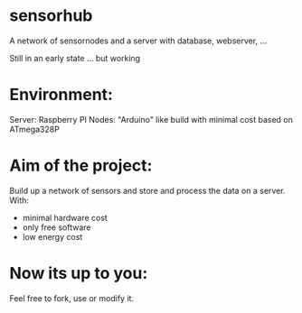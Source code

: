 sensorhub
=========

A network of sensornodes and a server with database, webserver, ... 

Still in an early state ... but working

Environment:
============
Server: Raspberry PI
Nodes: "Arduino" like build with minimal cost based on ATmega328P 

Aim of the project:
===================
Build up a network of sensors and store and process the data on a server.
With:
- minimal hardware cost
- only free software
- low energy cost

Now its up to you:
==================
Feel free to fork, use or modify it.
